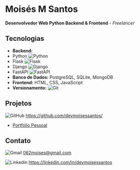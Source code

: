# Moisés M Santos

**Desenvolvedor Web Python Backend & Frontend** - *Freelancer*



## Tecnologias     
- **Backend:**
- Python ![Python](https://img.shields.io/badge/Python-3776AB?style=for-the-badge&logo=python&logoColor=white)
- Flask ![Flask](https://img.shields.io/badge/Flask-000000?style=for-the-badge&logo=flask&logoColor=white)
- Django ![Django](https://img.shields.io/badge/Django-092E20?style=for-the-badge&logo=django&logoColor=white)
- FastAPI ![FastAPI](https://img.shields.io/badge/FastAPI-009688?style=for-the-badge&logo=fastapi&logoColor=white)
- **Banco de Dados:** PostgreSQL, SQLite, MongoDB
- **Frontend:** HTML, CSS, JavaScript
- **Versionamento:** ![Git](https://img.shields.io/badge/Git-F05032?style=for-the-badge&logo=git&logoColor=white)

## Projetos 
![GitHub](https://img.shields.io/badge/GitHub-181717?style=for-the-badge&logo=github&logoColor=white)
https://github.com/devmoisessantos/
- [Portfólio Pessoal](#)

## Contato  
![Gmail](https://img.shields.io/badge/Gmail-EA4335.svg?style=for-the-badge&logo=Gmail&logoColor=white) 062moises@gmail.com

![Linkedin](https://img.shields.io/badge/LinkedIn-0077B5?style=for-the-badge&logo=linkedin&logoColor=white)
https://linkedin.com/in/devmoisessantos

